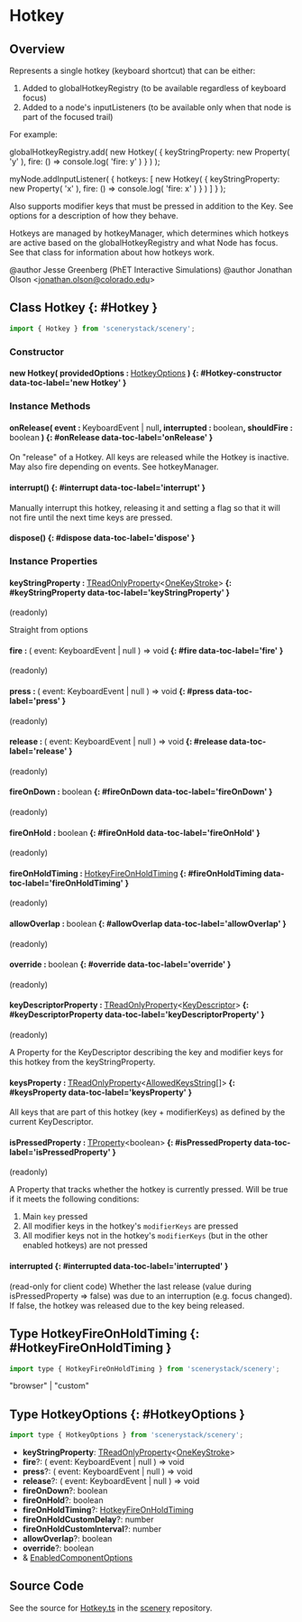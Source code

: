 # Hotkey

## Overview

Represents a single hotkey (keyboard shortcut) that can be either:

1. Added to globalHotkeyRegistry (to be available regardless of keyboard focus)
2. Added to a node's inputListeners (to be available only when that node is part of the focused trail)

For example:

   globalHotkeyRegistry.add( new Hotkey( {
     keyStringProperty: new Property( 'y' ),
     fire: () =&gt; console.log( 'fire: y' )
   } ) );

   myNode.addInputListener( {
     hotkeys: [
       new Hotkey( {
         keyStringProperty: new Property( 'x' ),
         fire: () =&gt; console.log( 'fire: x' )
       } )
     ]
   } );

Also supports modifier keys that must be pressed in addition to the Key. See options for a description of how
they behave.

Hotkeys are managed by hotkeyManager, which determines which hotkeys are active based on the globalHotkeyRegistry
and what Node has focus. See that class for information about how hotkeys work.

@author Jesse Greenberg (PhET Interactive Simulations)
@author Jonathan Olson &lt;jonathan.olson@colorado.edu&gt;

## Class Hotkey {: #Hotkey }


```js
import { Hotkey } from 'scenerystack/scenery';
```
### Constructor

#### new Hotkey( providedOptions : <span style="font-weight: 400;">[HotkeyOptions](../scenery/Hotkey.md#HotkeyOptions)</span> ) {: #Hotkey-constructor data-toc-label='new Hotkey' }

### Instance Methods

#### onRelease( event : <span style="font-weight: 400;">KeyboardEvent | <span style="color: hsla(calc(var(--md-hue) + 180deg),80%,40%,1);">null</span></span>, interrupted : <span style="font-weight: 400;"><span style="color: hsla(calc(var(--md-hue) + 180deg),80%,40%,1);">boolean</span></span>, shouldFire : <span style="font-weight: 400;"><span style="color: hsla(calc(var(--md-hue) + 180deg),80%,40%,1);">boolean</span></span> ) {: #onRelease data-toc-label='onRelease' }

On "release" of a Hotkey. All keys are released while the Hotkey is inactive. May also fire depending on
events. See hotkeyManager.

#### interrupt() {: #interrupt data-toc-label='interrupt' }

Manually interrupt this hotkey, releasing it and setting a flag so that it will not fire until the next time
keys are pressed.

#### dispose() {: #dispose data-toc-label='dispose' }

### Instance Properties

#### keyStringProperty : <span style="font-weight: 400;">[TReadOnlyProperty](../axon/TReadOnlyProperty.md)&lt;[OneKeyStroke](../scenery/KeyDescriptor.md#OneKeyStroke)&gt;</span> {: #keyStringProperty data-toc-label='keyStringProperty' }

(readonly)

Straight from options

#### fire : <span style="font-weight: 400;">( event: KeyboardEvent | <span style="color: hsla(calc(var(--md-hue) + 180deg),80%,40%,1);">null</span> ) =&gt; <span style="color: hsla(calc(var(--md-hue) + 180deg),80%,40%,1);">void</span></span> {: #fire data-toc-label='fire' }

(readonly)

#### press : <span style="font-weight: 400;">( event: KeyboardEvent | <span style="color: hsla(calc(var(--md-hue) + 180deg),80%,40%,1);">null</span> ) =&gt; <span style="color: hsla(calc(var(--md-hue) + 180deg),80%,40%,1);">void</span></span> {: #press data-toc-label='press' }

(readonly)

#### release : <span style="font-weight: 400;">( event: KeyboardEvent | <span style="color: hsla(calc(var(--md-hue) + 180deg),80%,40%,1);">null</span> ) =&gt; <span style="color: hsla(calc(var(--md-hue) + 180deg),80%,40%,1);">void</span></span> {: #release data-toc-label='release' }

(readonly)

#### fireOnDown : <span style="font-weight: 400;"><span style="color: hsla(calc(var(--md-hue) + 180deg),80%,40%,1);">boolean</span></span> {: #fireOnDown data-toc-label='fireOnDown' }

(readonly)

#### fireOnHold : <span style="font-weight: 400;"><span style="color: hsla(calc(var(--md-hue) + 180deg),80%,40%,1);">boolean</span></span> {: #fireOnHold data-toc-label='fireOnHold' }

(readonly)

#### fireOnHoldTiming : <span style="font-weight: 400;">[HotkeyFireOnHoldTiming](../scenery/Hotkey.md#HotkeyFireOnHoldTiming)</span> {: #fireOnHoldTiming data-toc-label='fireOnHoldTiming' }

(readonly)

#### allowOverlap : <span style="font-weight: 400;"><span style="color: hsla(calc(var(--md-hue) + 180deg),80%,40%,1);">boolean</span></span> {: #allowOverlap data-toc-label='allowOverlap' }

(readonly)

#### override : <span style="font-weight: 400;"><span style="color: hsla(calc(var(--md-hue) + 180deg),80%,40%,1);">boolean</span></span> {: #override data-toc-label='override' }

(readonly)

#### keyDescriptorProperty : <span style="font-weight: 400;">[TReadOnlyProperty](../axon/TReadOnlyProperty.md)&lt;[KeyDescriptor](../scenery/KeyDescriptor.md)&gt;</span> {: #keyDescriptorProperty data-toc-label='keyDescriptorProperty' }

(readonly)

A Property for the KeyDescriptor describing the key and modifier keys for this hotkey from the keyStringProperty.

#### keysProperty : <span style="font-weight: 400;">[TReadOnlyProperty](../axon/TReadOnlyProperty.md)&lt;[AllowedKeysString](../scenery/KeyDescriptor.md#AllowedKeysString)[]&gt;</span> {: #keysProperty data-toc-label='keysProperty' }

All keys that are part of this hotkey (key + modifierKeys) as defined by the current KeyDescriptor.

#### isPressedProperty : <span style="font-weight: 400;">[TProperty](../axon/TProperty.md)&lt;<span style="color: hsla(calc(var(--md-hue) + 180deg),80%,40%,1);">boolean</span>&gt;</span> {: #isPressedProperty data-toc-label='isPressedProperty' }

(readonly)

A Property that tracks whether the hotkey is currently pressed.
Will be true if it meets the following conditions:

1. Main `key` pressed
2. All modifier keys in the hotkey's `modifierKeys` are pressed
3. All modifier keys not in the hotkey's `modifierKeys` (but in the other enabled hotkeys) are not pressed

#### interrupted {: #interrupted data-toc-label='interrupted' }

(read-only for client code)
Whether the last release (value during isPressedProperty =&gt; false) was due to an interruption (e.g. focus changed).
If false, the hotkey was released due to the key being released.



## Type HotkeyFireOnHoldTiming {: #HotkeyFireOnHoldTiming }


```js
import type { HotkeyFireOnHoldTiming } from 'scenerystack/scenery';
```


"browser" | "custom"



## Type HotkeyOptions {: #HotkeyOptions }


```js
import type { HotkeyOptions } from 'scenerystack/scenery';
```


- **keyStringProperty**: [TReadOnlyProperty](../axon/TReadOnlyProperty.md)&lt;[OneKeyStroke](../scenery/KeyDescriptor.md#OneKeyStroke)&gt;
- **fire**?: ( event: KeyboardEvent | <span style="color: hsla(calc(var(--md-hue) + 180deg),80%,40%,1);">null</span> ) =&gt; <span style="color: hsla(calc(var(--md-hue) + 180deg),80%,40%,1);">void</span>
- **press**?: ( event: KeyboardEvent | <span style="color: hsla(calc(var(--md-hue) + 180deg),80%,40%,1);">null</span> ) =&gt; <span style="color: hsla(calc(var(--md-hue) + 180deg),80%,40%,1);">void</span>
- **release**?: ( event: KeyboardEvent | <span style="color: hsla(calc(var(--md-hue) + 180deg),80%,40%,1);">null</span> ) =&gt; <span style="color: hsla(calc(var(--md-hue) + 180deg),80%,40%,1);">void</span>
- **fireOnDown**?: <span style="color: hsla(calc(var(--md-hue) + 180deg),80%,40%,1);">boolean</span>
- **fireOnHold**?: <span style="color: hsla(calc(var(--md-hue) + 180deg),80%,40%,1);">boolean</span>
- **fireOnHoldTiming**?: [HotkeyFireOnHoldTiming](../scenery/Hotkey.md#HotkeyFireOnHoldTiming)
- **fireOnHoldCustomDelay**?: <span style="color: hsla(calc(var(--md-hue) + 180deg),80%,40%,1);">number</span>
- **fireOnHoldCustomInterval**?: <span style="color: hsla(calc(var(--md-hue) + 180deg),80%,40%,1);">number</span>
- **allowOverlap**?: <span style="color: hsla(calc(var(--md-hue) + 180deg),80%,40%,1);">boolean</span>
- **override**?: <span style="color: hsla(calc(var(--md-hue) + 180deg),80%,40%,1);">boolean</span>
- &amp; [EnabledComponentOptions](../axon/EnabledComponent.md#EnabledComponentOptions)




## Source Code

See the source for [Hotkey.ts](https://github.com/phetsims/scenery/blob/main/js/input/Hotkey.ts) in the [scenery](https://github.com/phetsims/scenery) repository.
